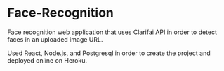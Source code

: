 # Face-Recognition
Face recognition web application that uses Clarifai API in order to detect faces in an uploaded image URL.

Used React, Node.js, and Postgresql in order to create the project and deployed online on Heroku.
